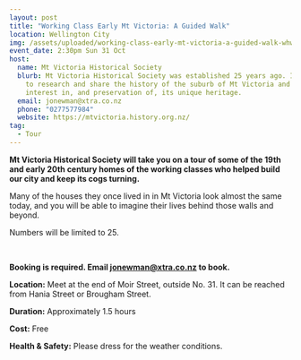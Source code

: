 ```yaml
---
layout: post
title: "Working Class Early Mt Victoria: A Guided Walk"
location: Wellington City
img: /assets/uploaded/working-class-early-mt-victoria-a-guided-walk-whw21.png
event_date: 2:30pm Sun 31 Oct
host:
  name: Mt Victoria Historical Society
  blurb: Mt Victoria Historical Society was established 25 years ago. Its aims are
    to research and share the history of the suburb of Mt Victoria and promote
    interest in, and preservation of, its unique heritage.
  email: jonewman@xtra.co.nz
  phone: "0277577984"
  website: https://mtvictoria.history.org.nz/
tag:
  - Tour
---
```

**Mt Victoria Historical Society will take you on a tour of some of the 19th and early 20th century homes of the working classes who helped build our city and keep its cogs turning.** 

Many of the houses they once lived in in Mt Victoria look almost the same today, and you will be able to imagine their lives behind those walls and beyond.

Numbers will be limited to 25. 

<br>

**Booking is required. Email [jonewman@xtra.co.nz](mailto:jonewman@xtra.co.nz) to book.** 

**Location:** Meet at the end of Moir Street, outside No. 31. It can be reached from Hania Street or Brougham Street.

**Duration:** Approximately 1.5 hours

**Cost:** Free

**Health & Safety:** Please dress for the weather conditions.